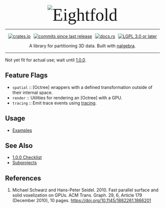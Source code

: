 <div style="font-family: CirrusCumulus, serif; font-size: 4em; display: flex; justify-content: center; margin: auto;" align="center">
  <img src="assets/doc/wordmark.svg" srcset="https://github.com/SignalWalker/eightfold/raw/main/assets/doc/wordmark.svg" alt="Eightfold" role="img">
</div>

<hr align="center"/>

<div align="center" style="margin: auto; display: flex; justify-content: space-evenly; min-width: fit-content; max-width: 72ch;">
  <a href="https://crates.io/crates/eightfold"><img src="https://img.shields.io/crates/v/eightfold" alt="crates.io"/></a>
  <a href="https://github.com/SignalWalker/eightfold/commits/main"><img src="https://img.shields.io/github/commits-since/SignalWalker/eightfold/0.1.0" alt="commits since last release"/></a>
  <a href="https://docs.rs/eightfold"><img src="https://img.shields.io/docsrs/eightfold" alt="docs.rs"/></a>
  <a href="https://opensource.org/licenses/lgpl-license" rel="external license"><img src="https://img.shields.io/crates/l/eightfold" alt="LGPL 3.0 or later"/></a>
</div>

<p align="center">A library for partitioning 3D data. Built with <a href="https://nalgebra.org">nalgebra</a>.</p>

<hr align="center"/>

Not yet fit for actual use; wait until [1.0.0](https://github.com/SignalWalker/eightfold/issues/1).

## Feature Flags

* `spatial` :: [Octree] wrappers with a defined transformation outside of their internal space.
* `render` :: Utilities for rendering an [Octree] with a GPU.
* `tracing` :: Emit trace events using [tracing](https://github.com/tokio-rs/tracing).

## Usage

* [Examples](./samples)

## See Also

* [1.0.0 Checklist](https://github.com/SignalWalker/eightfold/issues/1)
* [Subprojects](./lib)

## References

1. Michael Schwarz and Hans-Peter Seidel. 2010. Fast parallel surface and solid voxelization on GPUs. ACM Trans. Graph. 29, 6, Article 179 (December 2010), 10 pages. <https://doi.org/10.1145/1882261.1866201>
